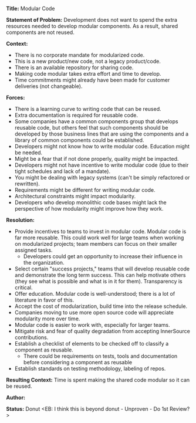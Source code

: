 **Title:** Modular Code

**Statement of Problem:** 
Development does not want to spend the extra resources needed to develop modular components. As a result, shared components are not reused.  

**Context:** 
* There is no corporate mandate for modularized code.
* This is a new product/new code, not a legacy product/code. 
* There is an available repository for sharing code.
* Making code modular takes extra effort and time to develop.
* Time commitments might already have been made for customer deliveries (not changeable).

**Forces:**
* There is a learning curve to writing code that can be reused.
* Extra documentation is required for reusable code.
* Some companies have a common components group that develops reusable code, but others feel that such components should be developed by those business lines that are using the components and a library of common components could be established.
* Developers might not know how to write modular code. Education might be needed. 
* Might be a fear that if not done properly, quality might be impacted.
* Developers might not have incentive to write modular code (due to their tight schedules and lack of a mandate).
* You might be dealing with legacy systems (can't be simply refactored or rewritten).
* Requirements might be different for writing modular code.
* Architectural constraints might impact modularity.
* Developers who develop monolithic code bases might lack the perspective of how modularity might improve how they work.

**Resolution:** 
* Provide incentives to teams to invest in modular code. Modular code is far more reusable. This could work well for large teams when working on modularized projects; team members can focus on their smaller assigned tasks.
    - Developers could get an opportunity to increase their influence in the organization.
* Select certain "success projects," teams that will develop reusable code and demonstrate the long term success. This can help motivate others (they see what is possible and what is in it for them). Transparency is critical.
* Offer education. Modular code is well-understood; there is a lot of literature in favor of this. 
* Accept the cost of modularization, build time into the release schedule.
* Companies moving to use more open source code will appreciate modularity more over time.
* Modular code is easier to work with, especially for larger teams.
* Mitigate risk and fear of quality degradation from accepting InnerSource contributions.
* Establish a checklist of elements to be checked off to classify a component as reusable.
    - There could be requirements on tests, tools and documentation before considering a component as reusable
* Establish standards on testing methodology, labeling of repos.

**Resulting Context:** 
Time is spent making the shared code modular so it can be reused.  

**Author:**  

**Status:** 
Donut <EB: I think this is beyond donut - Unproven - Do 1st Review?>


